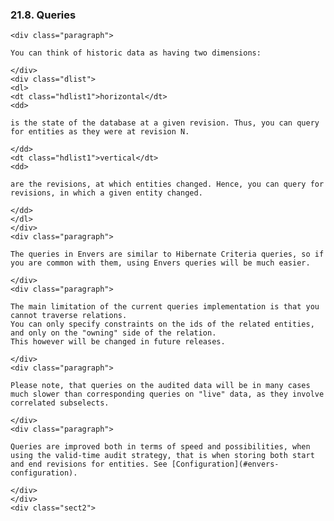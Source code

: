  ### 21.8. Queries

    <div class="paragraph">

    You can think of historic data as having two dimensions:

    </div>
    <div class="dlist">
    <dl>
    <dt class="hdlist1">horizontal</dt>
    <dd>

    is the state of the database at a given revision. Thus, you can query for entities as they were at revision N.

    </dd>
    <dt class="hdlist1">vertical</dt>
    <dd>

    are the revisions, at which entities changed. Hence, you can query for revisions, in which a given entity changed.

    </dd>
    </dl>
    </div>
    <div class="paragraph">

    The queries in Envers are similar to Hibernate Criteria queries, so if you are common with them, using Envers queries will be much easier.

    </div>
    <div class="paragraph">

    The main limitation of the current queries implementation is that you cannot traverse relations.
    You can only specify constraints on the ids of the related entities, and only on the "owning" side of the relation.
    This however will be changed in future releases.

    </div>
    <div class="paragraph">

    Please note, that queries on the audited data will be in many cases much slower than corresponding queries on "live" data, as they involve correlated subselects.

    </div>
    <div class="paragraph">

    Queries are improved both in terms of speed and possibilities, when using the valid-time audit strategy, that is when storing both start and end revisions for entities. See [Configuration](#envers-configuration).

    </div>
    </div>
    <div class="sect2">